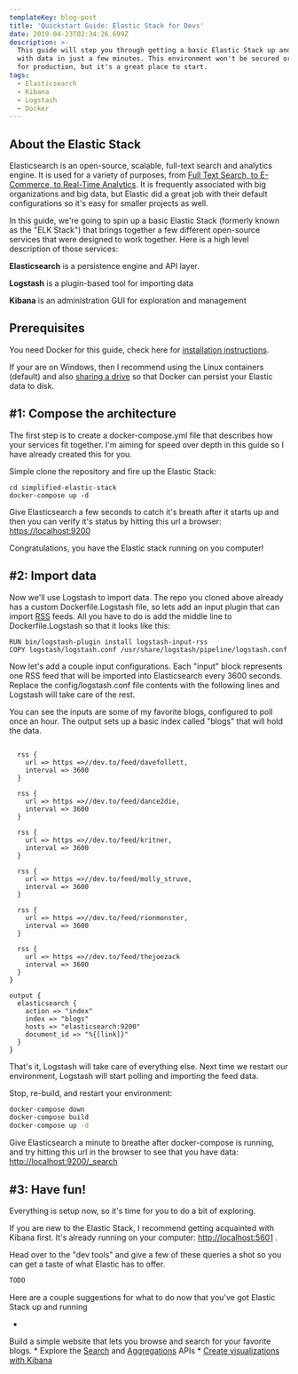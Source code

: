 ```yaml
---
templateKey: blog-post
title: 'Quickstart Guide: Elastic Stack for Devs'
date: 2019-04-23T02:34:26.699Z
description: >-
  This guide will step you through getting a basic Elastic Stack up and running
  with data in just a few minutes. This environment won't be secured or tuned
  for production, but it's a great place to start.
tags:
  - Elasticsearch
  - Kibana
  - Logstash
  - Docker
---
```

## About the Elastic Stack
Elasticsearch is an open-source, scalable, full-text search and analytics engine. It is used for a variety of purposes, from [Full Text Search, to E-Commerce, to Real-Time Analytics](https://searchbetter.dev/blog/elasticsearch-is-not-just-for-search/). It is frequently associated with big organizations and big data, but Elastic did a great job with their default configurations so it's easy for smaller projects as well.

In this guide, we're going to spin up a basic Elastic Stack (formerly known as the "ELK Stack") that brings together a few different open-source services that were designed to work together. Here is a high level description of those services:

**Elasticsearch** is a persistence engine and API layer.

**Logstash** is a plugin-based tool for importing data

**Kibana** is an administration GUI for exploration and management

## Prerequisites
You need Docker for this guide, check here for [installation instructions](https://docs.docker.com/install/).

If your are on Windows, then I recommend using the Linux containers (default) and also [sharing a drive](https://blogs.msdn.microsoft.com/wael-kdouh/2017/06/26/enabling-drive-sharing-with-docker-for-windows/) so that Docker can persist your Elastic data to disk. 

## #1: Compose the architecture
The first step is to create a docker-compose.yml file that describes how your services fit together. I'm aiming for speed over depth in this guide so I have already created this for you.

Simple clone the repository and fire up the Elastic Stack:

```git clone https://github.com/codingblocks/simplified-elastic-stack.git
cd simplified-elastic-stack
docker-compose up -d
```
Give Elasticsearch a few seconds to catch it's breath after it starts up and then you can verify it's status by hitting this url a browser: [https://localhost:9200](https://localhost:9200)

Congratulations, you have the Elastic stack running on you computer!

## #2: Import data

Now we'll use Logstash to import data. The repo you cloned above already has a custom Dockerfile.Logstash file, so lets add an input plugin that can import [RSS](https://www.copyblogger.com/what-the-heck-is-rss/) feeds. All you have to do is add the middle line to Dockerfile.Logstash so that it looks like this:

```FROM docker.elastic.co/logstash/logstash-oss:7.0
RUN bin/logstash-plugin install logstash-input-rss
COPY logstash/logstash.conf /usr/share/logstash/pipeline/logstash.conf
```

Now let's add a couple input configurations. Each "input" block represents one RSS feed that will be imported into Elasticsearch every 3600 seconds. Replace the config/logstash.conf file contents with the following lines and Logstash will take care of the rest.

You can see the inputs are some of my favorite blogs, configured to poll once an hour. The output sets up a basic index called "blogs" that will hold the data.

```input {

  rss {
    url => https =>//dev.to/feed/davefollett,
    interval => 3600
  }

  rss {
    url => https =>//dev.to/feed/dance2die,
    interval => 3600
  }

  rss {
    url => https =>//dev.to/feed/kritner,
    interval => 3600
  }

  rss {
    url => https =>//dev.to/feed/molly_struve,
    interval => 3600
  }

  rss {
    url => https =>//dev.to/feed/rionmonster,
    interval => 3600
  }

  rss {
    url => https =>//dev.to/feed/thejoezack
    interval => 3600
  }
}

output {
  elasticsearch {
    action => "index"
    index => "blogs"
    hosts => "elasticsearch:9200"
    document_id => "%{[link]}"
  }
}
```

That's it, Logstash will take care of everything else. Next time we restart our environment, Logstash will start polling and importing the feed data.

Stop, re-build, and restart your environment:

```bash
docker-compose down
docker-compose build
docker-compose up -d
```

Give Elasticsearch a minute to breathe after docker-compose is running, and try hitting this url in the browser to see that you have data: [http://localhost:9200/_search](http://localhost:9200/_search)

## #3: Have fun!
Everything is setup now, so it's time for you to do a bit of exploring.

If you are new to the Elastic Stack, I recommend getting acquainted with Kibana first. It's already running on your computer: [http://localhost:5601](http://localhost:5601).

Head over to the "dev tools" and give a few of these queries a shot so you can get a taste of what Elastic has to offer.

```bash
TODO
```

Here are a couple suggestions for what to do now that you've got Elastic Stack up and running

* Build a simple website that lets you browse and search for your favorite blogs.
* Explore the [Search](https://www.elastic.co/guide/en/elasticsearch/reference/current/search-search.html) and [Aggregations](https://www.elastic.co/guide/en/elasticsearch/reference/current/search-aggregations.html) APIs
* [Create visualizations with Kibana](https://www.elastic.co/guide/en/kibana/current/visualize.html)

